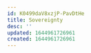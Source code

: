 ```yaml
---
id: K0499daV8xzjP-PavDtHe
title: Sovereignty
desc: ''
updated: 1644961726961
created: 1644961726961
---
```



